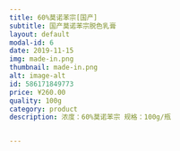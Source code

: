 ```yaml
---
title: 60%莫诺苯宗[国产]
subtitle: 国产莫诺苯宗脱色乳膏
layout: default
modal-id: 6
date: 2019-11-15
img: made-in.png
thumbnail: made-in.png
alt: image-alt
id: 586171849773
price: ¥260.00
quality: 100g
category: product
description: 浓度：60%莫诺苯宗 规格：100g/瓶


---
```


